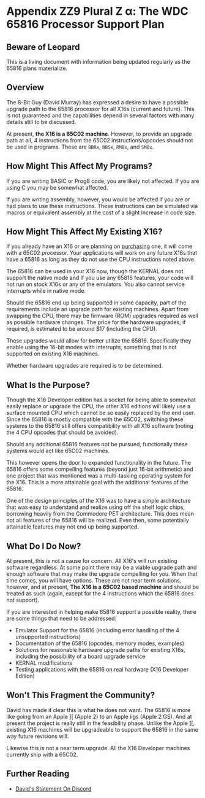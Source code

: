 
# Appendix  ZZ9 Plural Z α: The WDC 65816 Processor Support Plan

## Beware of Leopard

This is a living document with information being updated regularly as
the 65816 plans materialize.

## Overview

The 8-Bit Guy (David Murray) has expressed a desire to have a possible upgrade path to 
the 65816 processor for all X16s (current and future). This is not guaranteed and
the capabilities depend in several factors with many details still to be discussed.

At present, 
**the X16 is a 65C02 machine**. However, to provide an upgrade path at all, 4 
instructions from the 65C02 instructions/opcodes should not be used in programs. 
These are `BBRx`, `BBSx`, `RMBx`, and `SMBx`.

## How Might This Affect My Programs?

If you are writing BASIC or Prog8 code, you are likely not affected. If you are using C 
you may be somewhat affected.

If you are writing assembly, however, you would be affected if you are or had plans to
use these instructions. These instructions can be simulated via macros or equivalent 
assembly at the cost of a slight increase in code size.

## How Might This Affect My Existing X16?

If you already have an X16 or are planning on [purchasing](https://texelec.com/product/cx16-preorder/?highlight=x16) 
one, it will come with a 65C02 processor. Your applications will work on any future X16s
that have a 65816 as long as they do not use the CPU instructions noted above.

The 65816 can be used in your X16 now, though the KERNAL does not support the native 
mode and if you use any 65816 features, your code will not run on stock X16s or any
of the emulators. You also cannot service interrupts while in native mode.

Should the 65816 end up being supported in some capacity, part of the requirements 
include an upgrade path for existing machines. Apart from swapping the CPU, there may be 
firmware (ROM) upgrades required as well as possible hardware changes. The price for 
the hardware upgrades, if required, is estimated to be around $17 (including the CPU).

These upgrades would allow for better utilize the 65816. Specifically they
enable using the 16-bit modes with interrupts, something that is not supported on 
existing X16 machines.

Whether hardware upgrades are required is to be determined.

## What Is the Purpose?

Though the X16 Developer edition has a socket for being able to somewhat easily
replace or upgrade the CPU, the other X16 editions will likely use a surface mounted
CPU which cannot be so easily replaced by the end user. Since the 65816 is mostly
compatible with the 65C02, switching these systems to the 65816 still offers 
compatibility with all X16 software (noting the 4 CPU opcodes that should be avoided).

Should any additional 65816 features not be pursued, functionally these systems would
act like 65C02 machines.

This however opens the door to expanded functionality in the future. The 65816 offers
some compelling features (beyond just 16-bit arithmetic) and one project that was 
mentioned was a multi-tasking operating system for the X16. This is a more attainable
goal with the additional features of the 65816.

One of the design principles of the X16 was to have a simple architecture that was
easy to understand and realize using off the shelf logic chips, borrowing heavily
from the Commodore PET architecture. This does mean not all features of the 65816
will be realized. Even then, some potentially attainable features may not end up
being supported.

## What Do I Do Now?

At present, this is not a cause for concern. All X16's will run existing software 
regardless. At some point there may be a viable upgrade path and enough software
that may make the upgrade compelling for you. When that time comes, you will have
options. These are not near term solutions, however, and at present, 
**The X16 is a 65C02 based machine** and should be treated as such (again, 
except for the 4 instructions which the 65816 does not support).

If you are interested in helping make 65816 support a possible reality, there
are some things that need to be addressed:

  * Emulator Support for the 65816
    (including error handling of the 4 unsupported instructions)
  * Documentation of the 65816 (opcodes, memory modes, examples)
  * Solutions for reasonable hardware upgrade paths for existing X16s,
    including the possibility of a board upgrade service
  * KERNAL modifications
  * Testing applications with the 65816 on real hardware (X16 Developer Edition)

## Won't This Fragment the Community?

David has made it clear this is what he does not want. The 65816 is more like
going from an Apple ][ (Apple 2) to an Apple iigs (Apple 2 GS). And at present the project is really
still in the feasibility phase. Unlike the Apple ][, existing X16 machines will
be upgradeable to support the 65816 in the same way future revisions will.

Likewise this is not a near term upgrade. All the X16 Developer machines currently
ship with a 65C02.

## Further Reading

  * [David's Statement On Discord](https://discord.com/channels/547559626024157184/549248037923454986/1194034437281812540)

<!-- For PDF formatting -->
<div class="page-break"></div>
